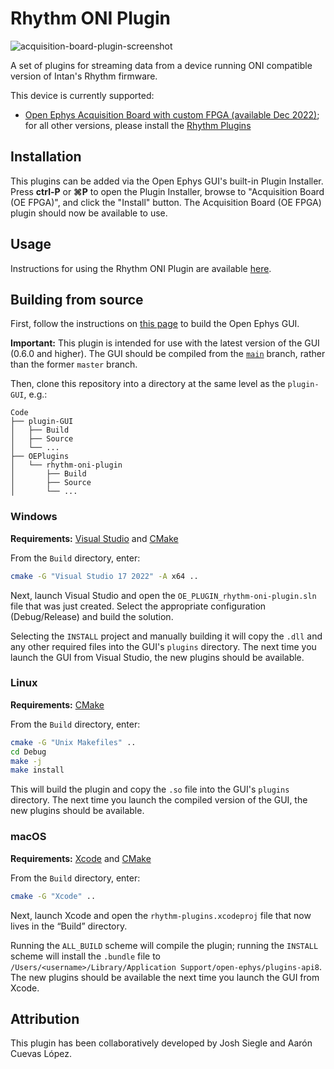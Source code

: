 # Rhythm ONI Plugin

![acquisition-board-plugin-screenshot](https://open-ephys.github.io/gui-docs/_images/rhythmfpga-01.png)

A set of plugins for streaming data from a device running ONI compatible version of Intan's Rhythm firmware. 

This device is currently supported:

- [Open Ephys Acquisition Board with custom FPGA (available Dec 2022)](https://open-ephys.org/acq-board); for all other versions, please install the [Rhythm Plugins](https://open-ephys.github.io/gui-docs/User-Manual/Plugins/Rhythm-Plugins.html)

## Installation

This plugins can be added via the Open Ephys GUI's built-in Plugin Installer. Press **ctrl-P** or **⌘P** to open the Plugin Installer, browse to "Acquisition Board (OE FPGA)", and click the "Install" button. The Acquisition Board (OE FPGA) plugin should now be available to use.

## Usage

Instructions for using the Rhythm ONI Plugin are available [here](https://open-ephys.github.io/gui-docs/User-Manual/Plugins/Rhythm-Plugins.html).

## Building from source

First, follow the instructions on [this page](https://open-ephys.github.io/gui-docs/Developer-Guide/Compiling-the-GUI.html) to build the Open Ephys GUI.

**Important:** This plugin is intended for use with the latest version of the GUI (0.6.0 and higher). The GUI should be compiled from the [`main`](https://github.com/open-ephys/plugin-gui/tree/main) branch, rather than the former `master` branch.

Then, clone this repository into a directory at the same level as the `plugin-GUI`, e.g.:
 
```
Code
├── plugin-GUI
│   ├── Build
│   ├── Source
│   └── ...
├── OEPlugins
│   └── rhythm-oni-plugin
│       ├── Build
│       ├── Source
│       └── ...
```

### Windows

**Requirements:** [Visual Studio](https://visualstudio.microsoft.com/) and [CMake](https://cmake.org/install/)

From the `Build` directory, enter:

```bash
cmake -G "Visual Studio 17 2022" -A x64 ..
```

Next, launch Visual Studio and open the `OE_PLUGIN_rhythm-oni-plugin.sln` file that was just created. Select the appropriate configuration (Debug/Release) and build the solution.

Selecting the `INSTALL` project and manually building it will copy the `.dll` and any other required files into the GUI's `plugins` directory. The next time you launch the GUI from Visual Studio, the new plugins should be available.


### Linux

**Requirements:** [CMake](https://cmake.org/install/)

From the `Build` directory, enter:

```bash
cmake -G "Unix Makefiles" ..
cd Debug
make -j
make install
```

This will build the plugin and copy the `.so` file into the GUI's `plugins` directory. The next time you launch the compiled version of the GUI, the new plugins should be available.


### macOS

**Requirements:** [Xcode](https://developer.apple.com/xcode/) and [CMake](https://cmake.org/install/)

From the `Build` directory, enter:

```bash
cmake -G "Xcode" ..
```

Next, launch Xcode and open the `rhythm-plugins.xcodeproj` file that now lives in the “Build” directory.

Running the `ALL_BUILD` scheme will compile the plugin; running the `INSTALL` scheme will install the `.bundle` file to `/Users/<username>/Library/Application Support/open-ephys/plugins-api8`. The new plugins should be available the next time you launch the GUI from Xcode.



## Attribution

This plugin has been collaboratively developed by Josh Siegle and Aarón Cuevas López.
